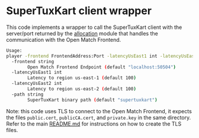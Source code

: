# SuperTuxKart client wrapper

This code implements a wrapper to call the SuperTuxKart client with the server/port returned by the [allocation](../allocation-client/) module that handles the communication with the Open Match Frontend.

```bash
Usage:
player -frontend FrontendAddress:Port -latencyUsEast1 int -latencyUsEast2 int -path /path/to/stk/binary
  -frontend string
    	Open Match Frontend Endpoint (default "localhost:50504")
  -latencyUsEast1 int
    	Latency to region us-east-1 (default 100)
  -latencyUsEast2 int
    	Latency to region us-east-2 (default 100)
  -path string
    	SuperTuxKart binary path (default "supertuxkart")
```

Note: this code uses TLS to connect to the Open Match Frontend, it expects the files `public.cert`, `publicCA.cert`, and `private.key` in the same directory. Refer to the main [README.md](../../../README.md#test-the-ncat-server) for instructions on how to create the TLS files.
